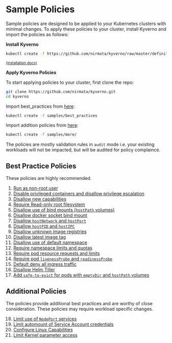 # Sample Policies

Sample policies are designed to be applied to your Kubernetes clusters with minimal changes. To apply these policies to your cluster, install Kyverno and import the policies as follows:

**Install Kyverno**

````sh
kubectl create -f https://github.com/nirmata/kyverno/raw/master/definitions/install.yaml
````
<small>[(installation docs)](../documentation/installation.md)</small>

**Apply Kyverno Policies**

To start applying policies to your cluster, first clone the repo:

````bash
git clone https://github.com/nirmata/kyverno.git
cd kyverno
````

Import best_practices from [here](best_pratices):

````bash
kubectl create -f samples/best_practices
````

Import addition policies from [here](more):

````bash
kubectl create -f samples/more/
````

The policies are mostly validation rules in `audit` mode i.e. your existing workloads will not be impacted, but will be audited for policy complaince.

## Best Practice Policies

These policies are highly recommended.

1. [Run as non-root user](RunAsNonRootUser.md)
2. [Disable privileged containers and disallow privilege escalation](DisablePrivilegedContainers.md)
3. [Disallow new capabilities](DisallowNewCapabilities.md)
4. [Require Read-only root filesystem](RequireReadOnlyFS.md)
5. [Disallow use of bind mounts (`hostPath` volumes)](DisallowHostFS.md)
6. [Disallow docker socket bind mount](DisallowDockerSockMount.md)
7. [Disallow `hostNetwork` and `hostPort`](DisallowHostNetworkPort.md)
8. [Disallow `hostPID` and `hostIPC`](DisallowHostPIDIPC.md)
9. [Disallow unknown image registries](DisallowUnknownRegistries.md)
10. [Disallow latest image tag](DisallowLatestTag.md)
11. [Disallow use of default namespace](DisallowDefaultNamespace.md)
12. [Require namespace limits and quotas](RequireNSLimitsQuotas.md)
13. [Require pod resource requests and limits](RequirePodRequestsLimits.md)
14. [Require pod `livenessProbe` and `readinessProbe`](RequirePodProbes.md)
15. [Default deny all ingress traffic](DefaultDenyAllIngress.md)
16. [Disallow Helm Tiller](DisallowHelmTiller.md)
17. [Add `safe-to-evict` for pods with `emptyDir` and `hostPath` volumes](MutateSafeToEvict.md)

## Additional Policies

The policies provide additional best practices and are worthy of close consideration. These policies may require workload specific changes. 

18. [Limit use of `NodePort` services](LimitNodePort.md)
19. [Limit automount of Service Account credentials](DisallowAutomountSACredentials.md)
20. [Configure Linux Capabilities](AssignLinuxCapabilities.md)
21. [Limit Kernel parameter access](ConfigureKernelParmeters.md)



